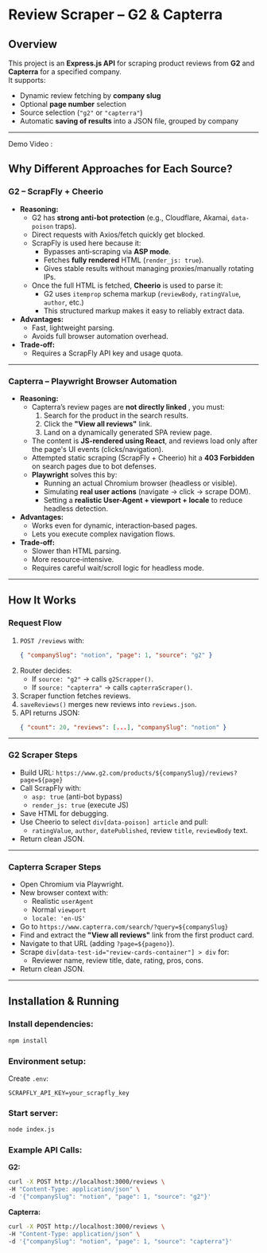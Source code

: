 

# Review Scraper – G2 & Capterra

## Overview
This project is an **Express.js API** for scraping product reviews from **G2** and **Capterra** for a specified company.  
It supports:
- Dynamic review fetching by **company slug**
- Optional **page number** selection
- Source selection (`"g2"` or `"capterra"`)
- Automatic **saving of results** into a JSON file, grouped by company

***
Demo Video : 
## Why Different Approaches for Each Source?

### **G2 – ScrapFly + Cheerio**
- **Reasoning:**  
  - G2 has **strong anti-bot protection** (e.g., Cloudflare, Akamai, `data-poison` traps).
  - Direct requests with Axios/fetch quickly get blocked.
  - ScrapFly is used here because it:
    - Bypasses anti‑scraping via **ASP mode**.
    - Fetches **fully rendered** HTML (`render_js: true`).
    - Gives stable results without managing proxies/manually rotating IPs.
  - Once the full HTML is fetched, **Cheerio** is used to parse it:
    - G2 uses `itemprop` schema markup (`reviewBody`, `ratingValue`, `author`, etc.)
    - This structured markup makes it easy to reliably extract data.
- **Advantages:**  
  - Fast, lightweight parsing.
  - Avoids full browser automation overhead.
- **Trade‑off:**  
  - Requires a ScrapFly API key and usage quota.

***

### **Capterra – Playwright Browser Automation**
- **Reasoning:**  
  - Capterra’s review pages are **not directly linked** , you must:
    1. Search for the product in the search results.
    2. Click the **"View all reviews"** link.
    3. Land on a dynamically generated SPA review page.
  - The content is **JS-rendered using React**, and reviews load only after the page's UI events (clicks/navigation).
  - Attempted static scraping (ScrapFly + Cheerio) hit a **403 Forbidden** on search pages due to bot defenses.
  - **Playwright** solves this by:
    - Running an actual Chromium browser (headless or visible).
    - Simulating **real user actions** (navigate → click → scrape DOM).
    - Setting a **realistic User-Agent + viewport + locale** to reduce headless detection.
- **Advantages:**
  - Works even for dynamic, interaction‑based pages.
  - Lets you execute complex navigation flows.
- **Trade‑off:**
  - Slower than HTML parsing.
  - More resource‑intensive.
  - Requires careful wait/scroll logic for headless mode.

***

## How It Works

### **Request Flow**
1. `POST /reviews` with:
   ```json
   { "companySlug": "notion", "page": 1, "source": "g2" }
   ```
2. Router decides:
   - If `source: "g2"` → calls `g2Scrapper()`.
   - If `source: "capterra"` → calls `capterraScraper()`.
3. Scraper function fetches reviews.
4. `saveReviews()` merges new reviews into `reviews.json`.
5. API returns JSON:
   ```json
   { "count": 20, "reviews": [...], "companySlug": "notion" }
   ```

***

### **G2 Scraper Steps**
- Build URL: `https://www.g2.com/products/${companySlug}/reviews?page=${page}`
- Call ScrapFly with:
  - `asp: true` (anti-bot bypass)
  - `render_js: true` (execute JS)
- Save HTML for debugging.
- Use Cheerio to select `div[data-poison] article` and pull:
  - `ratingValue`, `author`, `datePublished`, review `title`, `reviewBody` text.
- Return clean JSON.

***

### **Capterra Scraper Steps**
- Open Chromium via Playwright.
- New browser context with:
  - Realistic `userAgent`
  - Normal `viewport`
  - `locale: 'en-US'`
- Go to `https://www.capterra.com/search/?query=${companySlug}`
- Find and extract the **"View all reviews"** link from the first product card.
- Navigate to that URL (adding `?page=${pageno}`).
- Scrape `div[data-test-id="review-cards-container"] > div` for:
  - Reviewer name, review title, date, rating, pros, cons.
- Return clean JSON.

***

## Installation & Running

### Install dependencies:
```bash
npm install
```

### Environment setup:
Create `.env`:
```env
SCRAPFLY_API_KEY=your_scrapfly_key
```

### Start server:
```bash
node index.js
```

### Example API Calls:
**G2:**
```bash
curl -X POST http://localhost:3000/reviews \
-H "Content-Type: application/json" \
-d '{"companySlug": "notion", "page": 1, "source": "g2"}'
```

**Capterra:**
```bash
curl -X POST http://localhost:3000/reviews \
-H "Content-Type: application/json" \
-d '{"companySlug": "notion", "page": 1, "source": "capterra"}'
```



